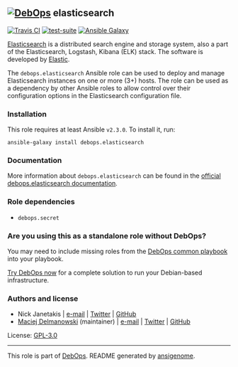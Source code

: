 ## [![DebOps](https://debops.org/images/debops-small.png)](https://debops.org) elasticsearch

<!-- This file was generated by Ansigenome. Do not edit this file directly but
     instead have a look at the files in the ./meta/ directory. -->

[![Travis CI](https://img.shields.io/travis/debops/ansible-elasticsearch.svg?style=flat)](https://travis-ci.org/debops/ansible-elasticsearch)
[![test-suite](https://img.shields.io/badge/test--suite-ansible--elasticsearch-blue.svg?style=flat)](https://github.com/debops/test-suite/tree/master/ansible-elasticsearch/)
[![Ansible Galaxy](https://img.shields.io/badge/galaxy-debops.elasticsearch-660198.svg?style=flat)](https://galaxy.ansible.com/debops/elasticsearch)


[Elasticsearch](https://en.wikipedia.org/wiki/Elasticsearch) is a distributed
search engine and storage system, also a part of the Elasticsearch, Logstash,
Kibana (ELK) stack. The software is developed by [Elastic](https://eastic.co/).

The `debops.elasticsearch` Ansible role can be used to deploy and manage
Elasticsearch instances on one or more (3+) hosts. The role can be used as
a dependency by other Ansible roles to allow control over their configuration
options in the Elasticsearch configuration file.

### Installation

This role requires at least Ansible `v2.3.0`. To install it, run:

```Shell
ansible-galaxy install debops.elasticsearch
```

### Documentation

More information about `debops.elasticsearch` can be found in the
[official debops.elasticsearch documentation](https://docs.debops.org/en/latest/ansible/roles/ansible-elasticsearch/docs/).


### Role dependencies

- `debops.secret`

### Are you using this as a standalone role without DebOps?

You may need to include missing roles from the [DebOps common
playbook](https://github.com/debops/debops-playbooks/blob/master/playbooks/common.yml)
into your playbook.

[Try DebOps now](https://debops.org/) for a complete solution to run your Debian-based infrastructure.





### Authors and license

- Nick Janetakis | [e-mail](mailto:nick.janetakis@gmail.com) | [Twitter](https://twitter.com/nickjanetakis) | [GitHub](https://github.com/nickjj)
- [Maciej Delmanowski](https://docs.debops.org/en/latest/debops-keyring/docs/entities.html#debops-keyring-entity-drybjed) (maintainer) | [e-mail](mailto:drybjed@gmail.com) | [Twitter](https://twitter.com/drybjed) | [GitHub](https://github.com/drybjed)

License: [GPL-3.0](https://tldrlegal.com/license/gnu-general-public-license-v3-%28gpl-3%29)

***

This role is part of [DebOps](https://debops.org/). README generated by [ansigenome](https://github.com/nickjj/ansigenome/).
